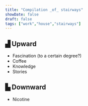 ```yaml
---
title: "Compilation _of_ stairways"
showDate: false
draft: false
tags: ["work","house","stairways"]
---
```


## ▟ Upward 

* Fascination (to a certain degree?)
* Coffee
* Knowledge
* Stories

## ▙ Downward

* Nicotine